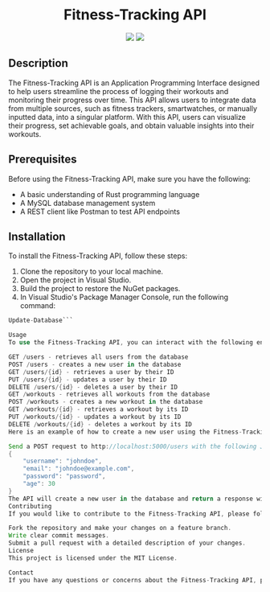  <h1 align="center">Fitness-Tracking API</h1>

<p align="center">
  <img src="https://img.shields.io/badge/Language-Rust-orange.svg">
  <img src="https://img.shields.io/badge/License-MIT-blue.svg">
</p>

## Description

The Fitness-Tracking API is an Application Programming Interface designed to help users streamline the process of logging their workouts and monitoring their progress over time. This API allows users to integrate data from multiple sources, such as fitness trackers, smartwatches, or manually inputted data, into a singular platform. With this API, users can visualize their progress, set achievable goals, and obtain valuable insights into their workouts.

## Prerequisites

Before using the Fitness-Tracking API, make sure you have the following:
- A basic understanding of Rust programming language
- A MySQL database management system
- A REST client like Postman to test API endpoints

## Installation

To install the Fitness-Tracking API, follow these steps:
1. Clone the repository to your local machine.
2. Open the project in Visual Studio.
3. Build the project to restore the NuGet packages.
4. In Visual Studio's Package Manager Console, run the following command:
```rust
Update-Database```

Usage
To use the Fitness-Tracking API, you can interact with the following endpoints:

GET /users - retrieves all users from the database
POST /users - creates a new user in the database
GET /users/{id} - retrieves a user by their ID
PUT /users/{id} - updates a user by their ID
DELETE /users/{id} - deletes a user by their ID
GET /workouts - retrieves all workouts from the database
POST /workouts - creates a new workout in the database
GET /workouts/{id} - retrieves a workout by its ID
PUT /workouts/{id} - updates a workout by its ID
DELETE /workouts/{id} - deletes a workout by its ID
Here is an example of how to create a new user using the Fitness-Tracking API:

Send a POST request to http://localhost:5000/users with the following JSON body:
{
    "username": "johndoe",
    "email": "johndoe@example.com",
    "password": "password",
    "age": 30
}
The API will create a new user in the database and return a response with the user's ID.
Contributing
If you would like to contribute to the Fitness-Tracking API, please follow these guidelines:

Fork the repository and make your changes on a feature branch.
Write clear commit messages.
Submit a pull request with a detailed description of your changes.
License
This project is licensed under the MIT License.

Contact
If you have any questions or concerns about the Fitness-Tracking API, please contact us at support@fitnesstracker.com.

